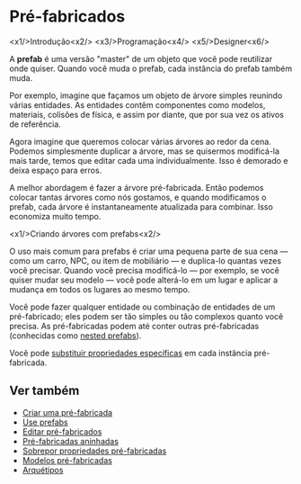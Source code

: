 # Pré-fabricados

<x1\/>Introdução<x2\/>
<x3\/>Programação<x4\/>
<x5\/>Designer<x6\/>

A **prefab** é uma versão "master" de um objeto que você pode reutilizar onde quiser. Quando você muda o prefab, cada instância do prefab também muda.

Por exemplo, imagine que façamos um objeto de árvore simples reunindo várias entidades. As entidades contêm componentes como modelos, materiais, colisões de física, e assim por diante, que por sua vez os ativos de referência.

Agora imagine que queremos colocar várias árvores ao redor da cena. Podemos simplesmente duplicar a árvore, mas se quisermos modificá-la mais tarde, temos que editar cada uma individualmente. Isso é demorado e deixa espaço para erros.

A melhor abordagem é fazer a árvore pré-fabricada. Então podemos colocar tantas árvores como nós gostamos, e quando modificamos o prefab, cada árvore é instantaneamente atualizada para combinar. Isso economiza muito tempo.

<x1\/>Criando árvores com prefabs<x2\/>

O uso mais comum para prefabs é criar uma pequena parte de sua cena — como um carro, NPC, ou item de mobiliário — e duplica-lo quantas vezes você precisar. Quando você precisa modificá-lo — por exemplo, se você quiser mudar seu modelo — você pode alterá-lo em um lugar e aplicar a mudança em todos os lugares ao mesmo tempo.

Você pode fazer qualquer entidade ou combinação de entidades de um pré-fabricado; eles podem ser tão simples ou tão complexos quanto você precisa. As pré-fabricadas podem até conter outras pré-fabricadas (conhecidas como [nested prefabs](nested-prefabs.md)).

Você pode [ substituir propriedades específicas](override-prefab-properties.md) em cada instância pré-fabricada.

## Ver também

* [Criar uma pré-fabricada](create-a-prefab.md)
* [Use prefabs](use-prefabs.md)
* [Editar pré-fabricados](edit-prefabs.md)
* [Pré-fabricadas aninhadas](nested-prefabs.md)
* [Sobrepor propriedades pré-fabricadas](override-prefab-properties.md)
* [Modelos pré-fabricadas](prefab-models.md)
* [Arquétipos](../archetypes.md)